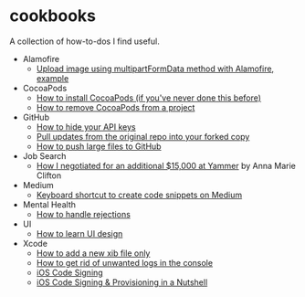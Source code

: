 # cookbooks
A collection of how-to-dos I find useful.


- Alamofire 
  - [Upload image using multipartFormData method with Alamofire, example](https://github.com/Alamofire/Alamofire/issues/1892)
- CocoaPods  
  - [How to install CocoaPods (if you've never done this before)](https://medium.com/@AyunasCode/how-to-install-cocoapods-52c523f73a63)
  - [How to remove CocoaPods from a project](http://stackoverflow.com/a/34765245/5503769)
- GitHub
  - [How to hide your API keys](https://medium.com/@AyunasCode/how-to-hide-your-api-keys-367ef6589949#.deo9jtsae)
  - [Pull updates from the original repo into your forked copy](https://medium.com/@AyunasCode/pull-updates-from-the-original-repo-into-your-forked-copy-githelp-7c61d5256b7d)
  - [How to push large files to GitHub](https://medium.com/@AyunasCode/how-to-push-large-files-to-github-253d05cc6a09)
- Job Search 
  - [How I negotiated for an additional $15,000 at Yammer](https://medium.com/we-are-yammer/how-i-negotiated-for-an-additional-15-000-at-yammer-2d3c137623ec#.6n6cvkk0i) by Anna Marie Clifton
- Medium 
  - [Keyboard shortcut to create code snippets on Medium](https://medium.com/@AyunasCode/keyboard-shortcut-to-create-code-snippets-on-medium-88165526a9c9)
- Mental Health 
  - [How to handle rejections](https://medium.com/@AyunasCode/how-to-handle-rejections-3a26af4c7d30)
- UI
  - [How to learn UI design](https://medium.com/@AyunasCode/how-to-learn-ui-bc6f05738e4d)
- Xcode 
  - [How to add a new xib file only](https://medium.com/@AyunasCode/how-to-add-a-new-xib-file-only-5861571432b5#.6f4lehtud)
  - [How to get rid of unwanted logs in the console](https://medium.com/@mimicatcodes/how-to-get-rid-of-unwanted-logs-in-the-console-xcode-8-6c1909ed75d8#.oasl84z1d)
  - [iOS Code Signing](http://seventhsoulmountain.kripajay.com/2013/09/ios-code-sign-in-complete-walkthrough.html)
  - [iOS Code Signing & Provisioning in a Nutshell](https://medium.com/ios-os-x-development/ios-code-signing-provisioning-in-a-nutshell-d5b247760bef)
